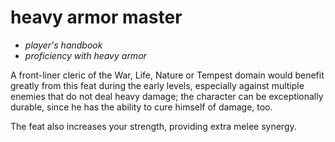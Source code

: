 # heavy armor master

- *player's handbook*
- *proficiency with heavy armor*

A front-liner cleric of the War, Life, Nature or Tempest domain would benefit greatly from this feat during the early levels, especially against multiple enemies that do not deal heavy damage; the character can be exceptionally durable, since he has the ability to cure himself of damage, too.

The feat also increases your strength, providing extra melee synergy.
